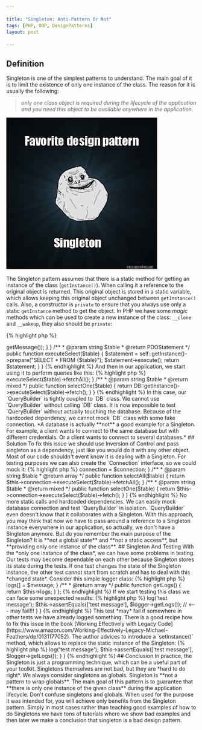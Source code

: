 ```yaml
---

title: "Singleton: Anti-Pattern Or Not"
tags: [PHP, OOP, DesignPatterns]
layout: post

---
```


## Definition

Singleton is one of the simplest patterns to understand. The main goal of it is to limit the existence of only one instance of the class. The reason for it is usually the following: 

> *only one class object is required during the lifecycle of the application and you need this object to be available anywhere in the application*.

<p class="text-center image">
    <img src="/assets/images/posts/singleton/meme.jpg" alt="cgn-edit" class="">
</p>

The Singleton pattern assumes that there is a static method for getting an instance of the class (`getInstance()`). When calling it a reference to the original object is returned. This original object is stored in a static variable, which allows keeping this original object unchanged between `getInstance()` calls. Also, a constructor is `private` to ensure that you always use only a static `getInstance` method to get the object. In PHP we have some *magic* methods which can be used to create a new instance of the class: `__clone` and `__wakeup`, they also should be `private`:

{% highlight php %}
<?php

class Singleton
{
    protected $instance;

    private function __construct();
    private function __clone();
    private function __wakeup();

    public static function getInstance() 
    {
        if( is_null(self::$instance)) {
            self::$instance = new self;
        }

        return self::$instance;
    }
}
{% endhighlight %}

This pattern can be useful when we have some kind of a shared resource in our application: a classic example is a database connection. Different parts of the application might want to use this connection.

## Problems 

The problems with Singleton comes when we start using them as global instances. But the main problem is not with the globals, but how we use them. A *single instance* doesn't actually mean *globally accessible*. The common mistake is to always access to an instance of the singleton directly via its static `getInstance` method. 

Consider a classic Singleton example with a database connection:

{% highlight php %}
<?php

class DB 
{
    /**
     * @var PDO
     */
    protected static $connection;

    public static function getInstance(array $config = []) 
    {
        if(is_null(self::$connection)) {
            self::init($config);
        }    
        
        return self::$connection;
    }

    protected static function init($config)
    {
       try {
            self::$connection = new \PDO(
                $config['connection'] . ';dbname=' . $config['name'],
                $config['username'],
                $config['password'],
                $config['options'],
            );
            return self::$connection;
        }
        catch(PDOException $e) {
            die($e->getMessage());
        } 
    }

    /**
     * @param string $table
     * @return PDOStatement
     */
    public function executeSelect($table)
    {
        $statement = self::getInstance()->prepare("SELECT * FROM {$table}");

        $statement->execute();

        return $statement;
    }
}
{% endhighlight %}

And then in our application, we start using it to perform queries like this:

{% highlight php %}
<?php

class QueryBuilder 
{
    /**
     * @param string $table
     * @return array
     */
    public function selectAll($table)
    {
        return $this->executeSelect($table)->fetchAll(); 
    }

    /**
     * @param string $table
     * @return mixed
     */
    public function selectOne($table)
    {
         return DB::getInstance()->executeSelect($table)->fetch(); 
    }
}
{% endhighlight %}

In this case, our `QueryBuilder` is tightly coupled to `DB` class. We cannot use `QueryBuilder` without calling `DB` class. It is now impossible to test `QueryBuilder` without actually touching the database. Because of the hardcoded dependency, we cannot mock `DB` class with some fake connection.

*A database is actually **not** a good example for a Singleton. For example, a client wants to connect to the same database but with different credentials. Or a client wants to connect to several databases.*

## Solution

To fix this issue we should use Inversion of Control and pass singleton as a dependency, just like you would do it with any other object. Most of our code shouldn't event know it is dealing with a Singleton. For testing purposes we can also create the `Connection` interface, so we could mock it:

{% highlight php %}
<?php

interface Connection
{
    /**
     * @param string $table
     * @return PDOStatement
     */
    public function executeSelect($table);
}

class DB implements Connection 
{
    // ... 
}

{% endhighlight %}

The `QueryBuilder` should depend on the `Connection` interface. `QueryBuilder` completely depends on the database connection, so in our case, we can pass an instance of the database connection as a constructor dependency. 

{% highlight php %}
<?php

class QueryBuilder 
{

    /**
     * @var Connection
     */
    protected $connection;

    /**
     * @param Connection $connection
     */
    public function __construct(Connection $connection)
    {
        $this->connection = $connection;
    }

    /**
     * @param string $table
     * @return array
     */
    public function selectAll($table)
    {
        return  $this->connection->executeSelect($table)->fetchAll(); 
    }

    /**
     * @param string $table
     * @return mixed
     */
    public function selectOne($table)
    {
         return  $this->connection->executeSelect($table)->fetch(); 
    }
}
{% endhighlight %}

No more static calls and hardcoded dependencies. We can easily mock database connection and test `QueryBuilder` in isolation. `QueryBuilder` even doesn't know that it collaborates with a Singleton. With this approach, you may think that now we have to pass around a reference to a Singleton instance everywhere in our application, so actually, we don't have a Singleton anymore. But do you remember the main purpose of the Singleton? It is **not a global state** and **not a static access**, but **providing only one instance of the class**. 

## Singleton And Testing

With the *only one instance of the class*, we can have some problems in testing. Our tests may become dependable on each other because Singleton stores its state during the tests. If one test changes the state of the Singleton instance, the other test cannot start from scratch and has to deal with this *changed state*. Consider this simple logger class:

{% highlight php %}
<?php

class Logger
{
    protected static $instance = NULL;
    protected $logs = [];

    public static function getInstance() 
    {
        if(self::$instance === NULL) {
            self::$instance = new static();
        }

        return self::$instance;
    }

    /**
     * @param string $message
     */
    public function log($message) 
    {
        $this->logs[] = $message;
    }

    /**
     * @return array
     */
    public function getLogs() 
    {
        return $this->logs;
    }
};
{% endhighlight %}

If we start testing this class we can face some unexpected results:

{% highlight php %}
<?php

class LoggerTest extends TestCase
{
    /** @test **/
    public function it_stores_messages()
    {
        $logger = Logger::getInstance();
        $logger->log('test message');

        $this->assertEquals(['test message'], $logger->getLogs()); // <--- may fail!!!
    }
}
{% endhighlight %}

This test *may* fail if somewhere in other tests we have already logged something. There is a good recipe how to fix this issue in the book [Working Effectively with Legacy Code](https://www.amazon.com/Working-Effectively-Legacy-Michael-Feathers/dp/0131177052). The author advices to introduce a `setInstance()` method, which allows to replace the static instance of the Singleton: 

{% highlight php %}
<?php

class Logger
{
    protected static $instance = NULL;
    protected $logs = [];

    public static function setInstance(Logger $instance) 
    {
        self::$instance = $instance;
    }

    // ...
};
{% endhighlight %}

This allows us to mock the Singleton. Another option is when we need to *reset* the state, especially when testing the Singleton itself:

{% highlight php %}
<?php
class Logger
{
    protected static $instance = NULL;
    protected $logs = [];

    public static function reset() 
    {
        self::$instance = new static;
    }

    // ...
};
{% endhighlight %}

Method `reset()` simply overrides the current state of the Singleton, so we can start from scratch. Then in our tests, we can use `setUp` method to `reset` Singleton's state before each test:

{% highlight php %}
<?php

class LoggerTest extends TestCase
{
    protected function setUp()
    {
        Logger::reset();
        
        parent::setUp();
    }

    /** @test **/
    public function it_stores_messages()
    {
        $logger = Logger::getInstance();
        $logger->log('test message');

        $this->assertEquals(['test message'], $logger->getLogs()); 
    }
}
{% endhighlight %}

## Conclusion

In practice, the Singleton is just a programming technique, which can be a useful part of your toolkit. Singletons themselves are not bad, but they are *hard to do right*. We always consider singletons as globals. Singleton is **not a pattern to wrap globals**. The main goal of this pattern is to guarantee that **there is only one instance of the given class** during the application lifecycle. 

Don't confuse singletons and globals. When used for the purpose it was intended for, you will achieve only benefits from the Singleton pattern. Simply in most cases rather than teaching good examples of how to do Singletons we have tons of tutorials where we show bad examples and then later we make a conclusion that singleton is a bad design pattern. 